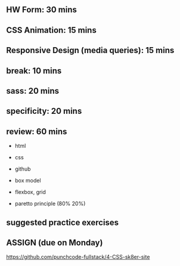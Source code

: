 ## HW Form: 30 mins

## CSS Animation: 15 mins

## Responsive Design (media queries): 15 mins

## break: 10 mins

## sass: 20 mins

## specificity: 20 mins

## review: 60 mins
- html
- css
- github
- box model
- flexbox, grid

- paretto principle (80% 20%)

## suggested practice exercises

## ASSIGN (due on Monday)
https://github.com/punchcode-fullstack/4-CSS-sk8er-site